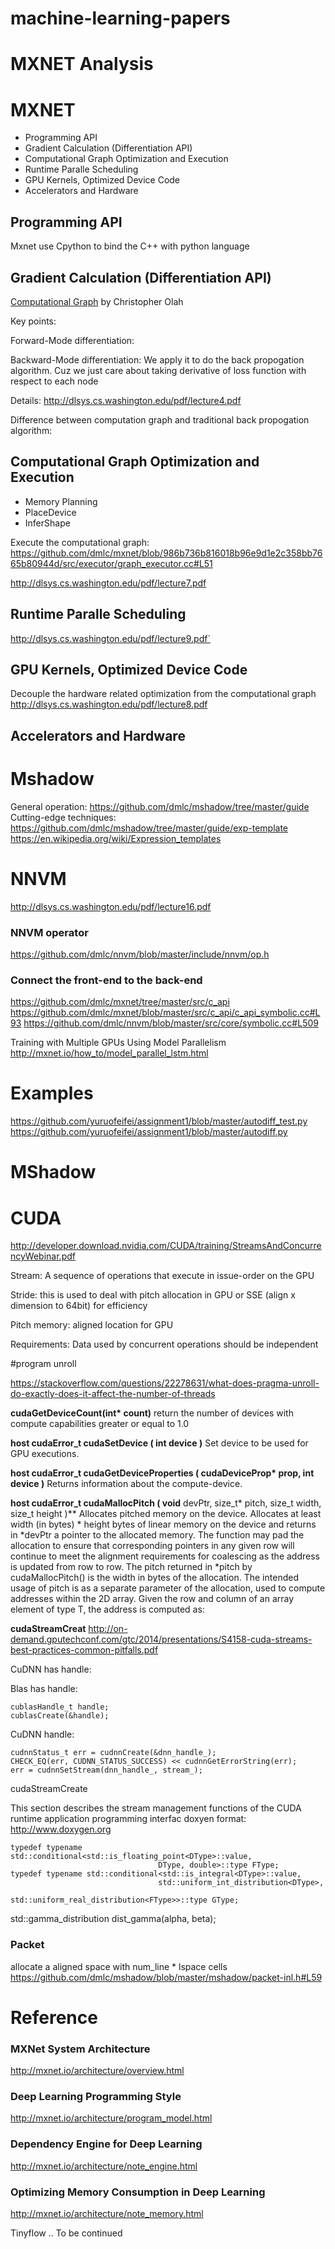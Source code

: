 # machine-learning-papers

# MXNET Analysis

 # MXNET
 - Programming API
 - Gradient Calculation (Differentiation API)
 - Computational Graph Optimization and Execution
 - Runtime Paralle Scheduling 
 - GPU Kernels, Optimized Device Code
 - Accelerators and Hardware 

 ## Programming API
 Mxnet use Cpython to bind the C++ with python language 
 ## Gradient Calculation (Differentiation API) 
 [Computational Graph](http://colah.github.io/posts/2015-08-Backprop/) by Christopher Olah

 Key points:
 
 Forward-Mode differentiation: 
 
 Backward-Mode differentiation: We apply it to do the back propogation algorithm. Cuz we just care about taking derivative of loss function with respect to each node
 
 Details:
 http://dlsys.cs.washington.edu/pdf/lecture4.pdf
 
 Difference between computation graph and traditional back propogation algorithm:
 
 
 ## Computational Graph Optimization and Execution
 - Memory Planning 
 - PlaceDevice
 - InferShape
 
 Execute the computational graph:
 https://github.com/dmlc/mxnet/blob/986b736b816018b96e9d1e2c358bb7665b80944d/src/executor/graph_executor.cc#L51
 
 http://dlsys.cs.washington.edu/pdf/lecture7.pdf
 ## Runtime Paralle Scheduling 
http://dlsys.cs.washington.edu/pdf/lecture9.pdf`
 ## GPU Kernels, Optimized Device Code
 Decouple the hardware related optimization from the computational graph
 http://dlsys.cs.washington.edu/pdf/lecture8.pdf
 ## Accelerators and Hardware 
 
# Mshadow
General operation:
https://github.com/dmlc/mshadow/tree/master/guide
Cutting-edge techniques:
https://github.com/dmlc/mshadow/tree/master/guide/exp-template
https://en.wikipedia.org/wiki/Expression_templates

# NNVM
http://dlsys.cs.washington.edu/pdf/lecture16.pdf

### NNVM operator
https://github.com/dmlc/nnvm/blob/master/include/nnvm/op.h


### Connect the front-end to the back-end
https://github.com/dmlc/mxnet/tree/master/src/c_api
https://github.com/dmlc/mxnet/blob/master/src/c_api/c_api_symbolic.cc#L93
https://github.com/dmlc/nnvm/blob/master/src/core/symbolic.cc#L509

Training with Multiple GPUs Using Model Parallelism
http://mxnet.io/how_to/model_parallel_lstm.html

# Examples
https://github.com/yuruofeifei/assignment1/blob/master/autodiff_test.py
https://github.com/yuruofeifei/assignment1/blob/master/autodiff.py

# MShadow
# CUDA
http://developer.download.nvidia.com/CUDA/training/StreamsAndConcurrencyWebinar.pdf

Stream: A sequence of operations that execute in issue-order on the GPU

Stride: this is used to deal with pitch allocation in GPU or SSE (align x dimension to 64bit) for efficiency

Pitch memory: aligned location for GPU

Requirements: Data used by concurrent operations should be independent

#program unroll

https://stackoverflow.com/questions/22278631/what-does-pragma-unroll-do-exactly-does-it-affect-the-number-of-threads

**cudaGetDeviceCount(int\* count)**
return the number of devices with compute capabilities greater or equal to 1.0

**__host__ cudaError_t cudaSetDevice ( int  device )**
Set device to be used for GPU executions.

**__host__ cudaError_t cudaGetDeviceProperties ( cudaDeviceProp\* prop, int  device )**
Returns information about the compute-device.

**__host__ cudaError_t cudaMallocPitch ( void** devPtr, size_t\* pitch, size_t width, size_t height )**
Allocates pitched memory on the device.
Allocates at least width (in bytes) * height bytes of linear memory on the device and returns in *devPtr a pointer to the allocated memory. The function may pad the allocation to ensure that corresponding pointers in any given row will continue to meet the alignment requirements for coalescing as the address is updated from row to row. The pitch returned in *pitch by cudaMallocPitch() is the width in bytes of the allocation. The intended usage of pitch is as a separate parameter of the allocation, used to compute addresses within the 2D array. Given the row and column of an array element of type T, the address is computed as:

**cudaStreamCreat**
http://on-demand.gputechconf.com/gtc/2014/presentations/S4158-cuda-streams-best-practices-common-pitfalls.pdf

CuDNN has handle: 

Blas has handle:
```
cublasHandle_t handle;
cublasCreate(&handle);
```

CuDNN handle:
```
cudnnStatus_t err = cudnnCreate(&dnn_handle_);
CHECK_EQ(err, CUDNN_STATUS_SUCCESS) << cudnnGetErrorString(err);
err = cudnnSetStream(dnn_handle_, stream_);
```

cudaStreamCreate

This section describes the stream management functions of the CUDA runtime application programming interfac
doxyen format: http://www.doxygen.org
```
typedef typename std::conditional<std::is_floating_point<DType>::value,
                                 DType, double>::type FType;
typedef typename std::conditional<std::is_integral<DType>::value,
                                 std::uniform_int_distribution<DType>,
                                 std::uniform_real_distribution<FType>>::type GType;
```                                 
std::gamma_distribution<GType> dist_gamma(alpha, beta);

### Packet
allocate a aligned space with num_line * lspace cells
https://github.com/dmlc/mshadow/blob/master/mshadow/packet-inl.h#L59



# Reference
### MXNet System Architecture
http://mxnet.io/architecture/overview.html

### Deep Learning Programming Style
http://mxnet.io/architecture/program_model.html

### Dependency Engine for Deep Learning
http://mxnet.io/architecture/note_engine.html

### Optimizing Memory Consumption in Deep Learning
http://mxnet.io/architecture/note_memory.html


Tinyflow .. To be continued
 
